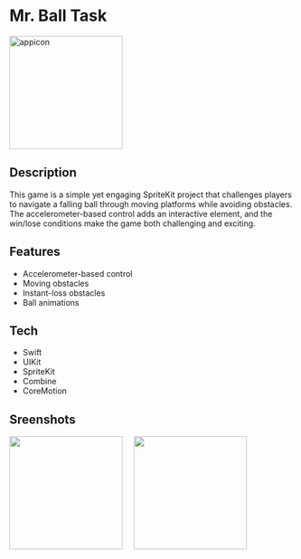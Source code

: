 # Mr. Ball Task

<img src="https://github.com/OleksandrSmakhtin/TaskGame/assets/75438934/f75099d1-59cd-4d9c-b32d-b9e0d50a03da" alt="appicon" width="200"/>


## Description
This game is a simple yet engaging SpriteKit project that challenges players to navigate a falling ball through moving platforms while avoiding obstacles. The accelerometer-based control adds an interactive element, and the win/lose conditions make the game both challenging and exciting.

## Features
- Accelerometer-based control
- Moving obstacles
- Instant-loss obstacles
- Ball animations

## Tech
- Swift
- UIKit
- SpriteKit
- Combine
- CoreMotion

## Sreenshots
<p float="left">
  <img src="https://github.com/OleksandrSmakhtin/TaskGame/assets/75438934/5ddccccd-2c94-4021-becc-9b41067468d7" width="200" />
  &nbsp;&nbsp;&nbsp;
  <img src="https://github.com/OleksandrSmakhtin/TaskGame/assets/75438934/1a84f0a0-be0b-4e97-8df2-d80990f2db4f" width="200" />
</p>
